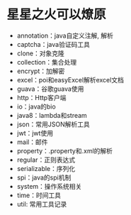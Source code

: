 # **星星之火可以燎原**
- annotation：java自定义注解, 解析
- captcha：java验证码工具
- clone：对象克隆
- collection：集合处理
- encrypt：加解密
- excel：poi和easyExcel解析excel文档
- guava：谷歌guava使用
- http：Http客户端
- io：java的bio
- java8：lambda和stream
- json：常用JSON解析工具
- jwt：jwt使用
- mail：邮件
- property：.property和.xml的解析
- regular：正则表达式
- serializable：序列化
- spi：java的spi机制
- system：操作系统相关
- time：时间工具
- util: 常用工具记录



